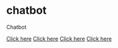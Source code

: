# chatbot
Chatbot


[Click here](https://shorturl.at/hCVW4)
[Click here](https://shorturl.at/blo23)
[Click here](https://shorturl.at/bDOUY)
[Click here](https://shorturl.at/nxLPX)
